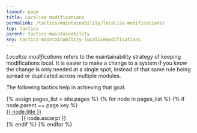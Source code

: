 ```yaml
---
layout: page
title: Localise modifications
permalink: /tactics/maintainability/localise-modifications/
top: tactics
parent: tactics-maintainability
key: tactics-maintainability-localisemodifications
---
```


_Localise modifications_ refers to the maintainability strategy of keeping modifications local.
It is easier to make a change to a system if you know the change is only needed at a single spot, instead of that same rule being spread or duplicated across
multiple modules.

The following tactics help in achieving that goal.

<dl>
{% assign pages_list = site.pages %}
{% for node in pages_list %}
    {% if node.parent == page.key %}
        <dt>
            <a href="{{ node.url | relative_url }}">{{ node.title }}</a>
        </dt>
        <dd>{{ node.excerpt }}</dd>
    {% endif %}
{% endfor %}
</dl>
